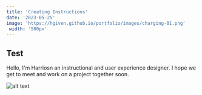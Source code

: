 ```yaml
---
title: 'Creating Instructions'
date: '2023-05-25'
image: 'https://hgiven.github.io/portfolio/images/charging-01.png'
 width: '500px'
---
```


## Test

Hello, I'm Harriosn an instructional and user experience designer. I hope we get to meet and work on a project together soon.

![alt text](https://hgiven.github.io/portfolio/images/charging-01.png)